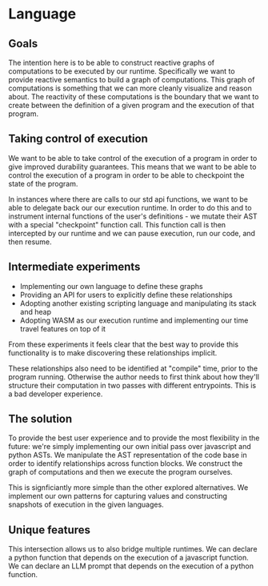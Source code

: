 # Language

## Goals
The intention here is to be able to construct reactive
graphs of computations to be executed by our runtime.
Specifically we want to provide reactive semantics to build a graph of computations.
This graph of computations is something that we can more cleanly visualize and reason about.
The reactivity of these computations is the boundary that we want to create between the
definition of a given program and the execution of that program.

## Taking control of execution

We want to be able to take control of the execution of a program in order to give
improved durability guarantees. This means that we want to be able to control the
execution of a program in order to be able to checkpoint the state of the program.

In instances where there are calls to our std api functions, we want to be able to delegate back our our
execution runtime. In order to do this and to instrument internal functions of the user's definitions - we mutate their
AST with a special "checkpoint" function call. This function call is then intercepted by our runtime and we can pause execution,
run our code, and then resume.


## Intermediate experiments

* Implementing our own language to define these graphs
* Providing an API for users to explicitly define these relationships
* Adopting another existing scripting language and manipulating its stack and heap
* Adopting WASM as our execution runtime and implementing our time travel features on top of it

From these experiments it feels clear that the best way to provide this functionality
is to make discovering these relationships implicit. 

These relationships also need to be identified at "compile" time, prior to the program running.
Otherwise the author needs to first think about how they'll structure their computation in two passes with
different entrypoints. This is a bad developer experience.

## The solution

To provide the best user experience and to provide the most flexibility in the future: we're simply implementing our own
initial pass over javascript and python ASTs. We manipulate the AST representation of the code base in order to identify relationships
across function blocks. We construct the graph of computations and then we execute the program ourselves.

This is signficiantly more simple than the other explored alternatives. We implement our own patterns for capturing values and constructing
snapshots of execution in the given languages.



## Unique features

This intersection allows us to also bridge multiple runtimes. We can declare a python function that depends on the execution
of a javascript function. We can declare an LLM prompt that depends on the execution of a python function.